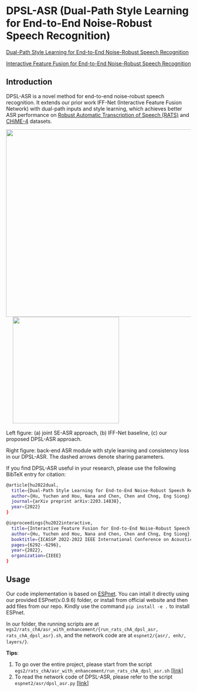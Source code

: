 # DPSL-ASR (Dual-Path Style Learning for End-to-End Noise-Robust Speech Recognition)

[Dual-Path Style Learning for End-to-End Noise-Robust Speech Recognition](https://arxiv.org/abs/2203.14838)

[Interactive Feature Fusion for End-to-End Noise-Robust Speech Recognition](https://arxiv.org/abs/2110.05267)

## Introduction

DPSL-ASR is a novel method for end-to-end noise-robust speech recognition. It extends our prior work IFF-Net (Interactive Feature Fusion Network) with dual-path inputs and style learning, which achieves better ASR performance on [Robust Automatic Transcription of Speech (RATS)](https://github.com/YUCHEN005/RATS-Channel-A-Speech-Data) and [CHiME-4](https://spandh.dcs.shef.ac.uk/chime_challenge/CHiME4/data.html) datasets.

<img width=510 src="https://user-images.githubusercontent.com/90536618/196597886-bd3af18c-0cd7-4852-8066-5b5872531b0c.png"> &emsp; <img width=290 src="https://user-images.githubusercontent.com/90536618/196597890-55bdcd9a-e958-476a-b1d3-248b1ba563ea.png">


Left figure: (a) joint SE-ASR approach, (b) IFF-Net baseline, (c) our proposed DPSL-ASR approach.

Right figure: back-end ASR module with style learning and consistency loss in our DPSL-ASR. The dashed arrows denote sharing parameters.

If you find DPSL-ASR useful in your research, please use the following BibTeX entry for citation:

```bash
@article{hu2022dual,
  title={Dual-Path Style Learning for End-to-End Noise-Robust Speech Recognition}, 
  author={Hu, Yuchen and Hou, Nana and Chen, Chen and Chng, Eng Siong},
  journal={arXiv preprint arXiv:2203.14838},
  year={2022}
}

@inproceedings{hu2022interactive,
  title={Interactive Feature Fusion for End-to-End Noise-Robust Speech Recognition},
  author={Hu, Yuchen and Hou, Nana and Chen, Chen and Chng, Eng Siong},
  booktitle={ICASSP 2022-2022 IEEE International Conference on Acoustics, Speech and Signal Processing (ICASSP)},
  pages={6292--6296},
  year={2022},
  organization={IEEE}
}
```

## Usage

Our code implementation is based on [ESPnet](https://github.com/espnet/espnet). You can intall it directly using our provided ESPnet(v.0.9.6) folder, or install from official website and then add files from our repo. Kindly use the command `pip install -e .` to install ESPnet.

In our folder, the running scripts are at `egs2/rats_chA/asr_with_enhancement/{run_rats_chA_dpsl_asr, rats_chA_dpsl_asr}.sh`, and the network code are at `espnet2/{asr/, enh/, layers/}`. 

**Tips**: 

1. To go over the entire project, please start from the script `egs2/rats_chA/asr_with_enhancement/run_rats_chA_dpsl_asr.sh` [[link]](https://github.com/YUCHEN005/DPSL-ASR/blob/master/egs2/rats_chA/asr_with_enhancement/run_rats_chA_dpsl_asr.sh)
2. To read the network code of DPSL-ASR, please refer to the script `espnet2/asr/dpsl_asr.py` [[link]](https://github.com/YUCHEN005/DPSL-ASR/blob/master/espnet2/asr/dpsl_asr.py)


